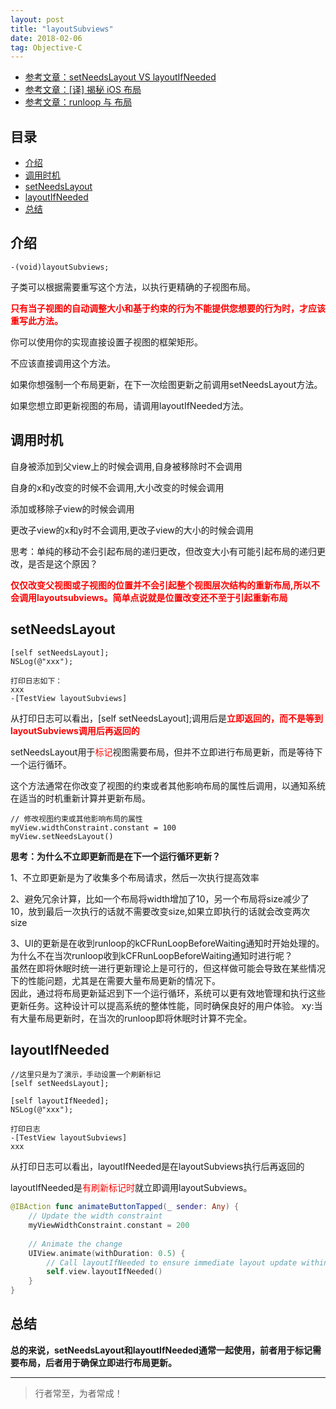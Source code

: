 ```yaml
---
layout: post
title: "layoutSubviews"
date: 2018-02-06
tag: Objective-C
---
```


- [参考文章：setNeedsLayout VS layoutIfNeeded](https://www.jianshu.com/p/58f53e600a94)
- [参考文章：[译] 揭秘 iOS 布局](https://juejin.cn/post/6844903567610871816)
- [参考文章：runloop 与 布局](https://juejin.cn/post/6936385830185336869)








## 目录
* [介绍](#content1)
* [调用时机](#content2)
* [setNeedsLayout](#content3)
* [layoutIfNeeded](#content4)
* [总结](#content5)





<!-- ************************************************ -->
## <a id="content1">介绍</a>

```objc
-(void)layoutSubviews;
```

子类可以根据需要重写这个方法，以执行更精确的子视图布局。

<span style="color:red;font-weight:bold;">只有当子视图的自动调整大小和基于约束的行为不能提供您想要的行为时，才应该重写此方法。</span>

你可以使用你的实现直接设置子视图的框架矩形。

不应该直接调用这个方法。

如果你想强制一个布局更新，在下一次绘图更新之前调用setNeedsLayout方法。

如果您想立即更新视图的布局，请调用layoutIfNeeded方法。


<!-- ************************************************ -->
## <a id="content2">调用时机</a>

  
自身被添加到父view上的时候会调用,自身被移除时不会调用
    
自身的x和y改变的时候不会调用,大小改变的时候会调用

添加或移除子view的时候会调用

更改子view的x和y时不会调用,更改子view的大小的时候会调用

思考：单纯的移动不会引起布局的递归更改，但改变大小有可能引起布局的递归更改，是否是这个原因？

<span style="color:red;font-weight:bold">仅仅改变父视图或子视图的位置并不会引起整个视图层次结构的重新布局,所以不会调用layoutsubviews。简单点说就是位置改变还不至于引起重新布局</span>    


<!-- ************************************************ -->
## <a id="content3">setNeedsLayout</a>


```
[self setNeedsLayout];
NSLog(@"xxx");

打印日志如下：
xxx
-[TestView layoutSubviews]
```

从打印日志可以看出，[self setNeedsLayout];调用后是<span style="color:red;font-weight:bold;">立即返回的，而不是等到layoutSubviews调用后再返回的</span>

setNeedsLayout用于<span style="color:red">标记</span>视图需要布局，但并不立即进行布局更新，而是等待下一个运行循环。

这个方法通常在你改变了视图的约束或者其他影响布局的属性后调用，以通知系统在适当的时机重新计算并更新布局。

```objc
// 修改视图约束或其他影响布局的属性
myView.widthConstraint.constant = 100
myView.setNeedsLayout()
```

**思考：为什么不立即更新而是在下一个运行循环更新？**    

1、不立即更新是为了收集多个布局请求，然后一次执行提高效率    

2、避免冗余计算，比如一个布局将width增加了10，另一个布局将size减少了10，放到最后一次执行的话就不需要改变size,如果立即执行的话就会改变两次size    

3、UI的更新是在收到runloop的kCFRunLoopBeforeWaiting通知时开始处理的。为什么不在当次runloop收到kCFRunLoopBeforeWaiting通知时进行呢？    
虽然在即将休眠时统一进行更新理论上是可行的，但这样做可能会导致在某些情况下的性能问题，尤其是在需要大量布局更新的情况下。    
因此，通过将布局更新延迟到下一个运行循环，系统可以更有效地管理和执行这些更新任务。这种设计可以提高系统的整体性能，同时确保良好的用户体验。 
xy:当有大量布局更新时，在当次的runloop即将休眠时计算不完全。     


<!-- ************************************************ -->
## <a id="content4">layoutIfNeeded</a>

```  
//这里只是为了演示，手动设置一个刷新标记
[self setNeedsLayout];

[self layoutIfNeeded];
NSLog(@"xxx");

打印日志
-[TestView layoutSubviews]
xxx
```

从打印日志可以看出，layoutIfNeeded是在layoutSubviews执行后再返回的     

layoutIfNeeded是<span style="color:red;">有刷新标记时</span>就立即调用layoutSubviews。

```swift
@IBAction func animateButtonTapped(_ sender: Any) {
    // Update the width constraint
    myViewWidthConstraint.constant = 200
    
    // Animate the change
    UIView.animate(withDuration: 0.5) {
        // Call layoutIfNeeded to ensure immediate layout update within the animation block
        self.view.layoutIfNeeded()
    }
}
```

<!-- ************************************************ -->
## <a id="content5">总结</a>

**总的来说，setNeedsLayout和layoutIfNeeded通常一起使用，前者用于标记需要布局，后者用于确保立即进行布局更新。**


----------
>  行者常至，为者常成！


